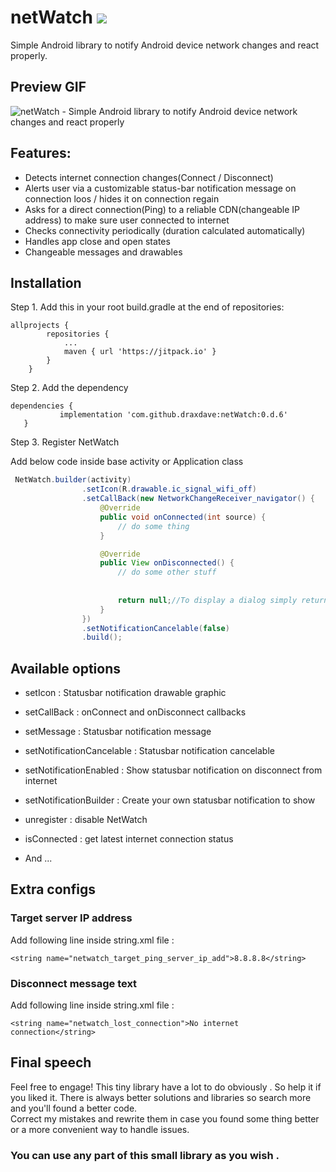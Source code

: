 # netWatch   [![](https://jitpack.io/v/draxdave/netWatch.svg)](https://jitpack.io/#draxdave/netWatch)

Simple Android library to notify Android device network changes and react properly.

## Preview GIF
![netWatch - Simple Android library to notify Android device network changes and react properly](https://github.com/draxdave/netWatch/blob/master/gif/netwatch1.gif)



## Features: 
- Detects internet connection changes(Connect / Disconnect)
- Alerts user via a customizable status-bar notification message on connection loos / hides it on connection regain
- Asks for a direct connection(Ping) to a reliable CDN(changeable IP address) to make sure user connected to internet
- Checks connectivity periodically (duration calculated automatically)
- Handles app close and open states
- Changeable messages and drawables  


## Installation
 Step 1. Add this in your root build.gradle at the end of repositories:

```
allprojects {
		repositories {
			...
			maven { url 'https://jitpack.io' }
		}
	} 
 ```
 
 Step 2. Add the dependency

 ```
dependencies {
	        implementation 'com.github.draxdave:netWatch:0.d.6'
	}
 ```

Step 3. Register NetWatch

Add below code inside base activity or Application class

```java
 NetWatch.builder(activity)
                .setIcon(R.drawable.ic_signal_wifi_off)
                .setCallBack(new NetworkChangeReceiver_navigator() {
                    @Override
                    public void onConnected(int source) {
                        // do some thing
                    }

                    @Override
                    public View onDisconnected() {
			            // do some other stuff
			            
			            
			            return null;//To display a dialog simply return a custom view or just null to ignore it
                    }
                })
                .setNotificationCancelable(false)
                .build();

```

## Available options
- setIcon : Statusbar notification drawable graphic
- setCallBack : onConnect and onDisconnect callbacks
- setMessage : Statusbar notification message
- setNotificationCancelable : Statusbar notification cancelable
- setNotificationEnabled : Show statusbar notification on disconnect from internet
- setNotificationBuilder : Create your own statusbar notification to show
- unregister : disable NetWatch
- isConnected : get latest internet connection status

- And ... 


## Extra configs
### Target server IP address
Add following line inside string.xml file :

    <string name="netwatch_target_ping_server_ip_add">8.8.8.8</string>
    
### Disconnect message text
Add following line inside string.xml file :

    <string name="netwatch_lost_connection">No internet connection</string>




## Final speech 
Feel free to engage! 
This tiny library have a lot to do obviously . So help it if you liked it.
There is always better solutions and libraries so search more and you'll found a better code.   
Correct my mistakes and rewrite them in case you found some thing better or a more convenient way to handle issues.

### You can use any part of this small library as you wish .
   

